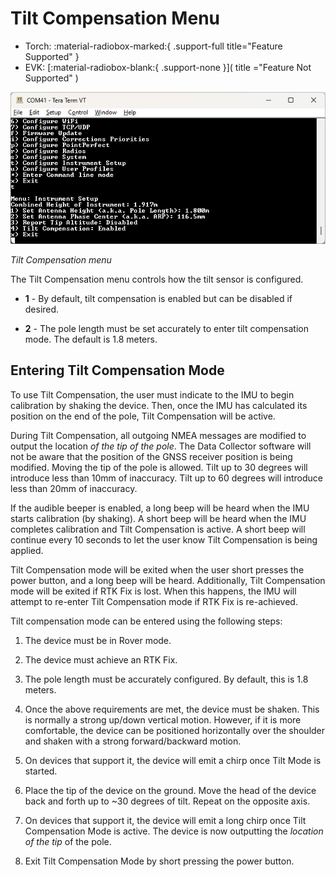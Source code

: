 # Tilt Compensation Menu

<!--
Compatibility Icons
====================================================================================

:material-radiobox-marked:{ .support-full title="Feature Supported" }
:material-radiobox-indeterminate-variant:{ .support-partial title="Feature Partially Supported" }
:material-radiobox-blank:{ .support-none title="Feature Not Supported" }
-->

<div class="grid cards fill" markdown>

- Torch: :material-radiobox-marked:{ .support-full title="Feature Supported" }
- EVK: [:material-radiobox-blank:{ .support-none }]( title ="Feature Not Supported" )

</div>

![Tilt Compensation menu](<img/Terminal/SparkFun RTK Everywhere - Tilt Menu.png>)

*Tilt Compensation menu*

The Tilt Compensation menu controls how the tilt sensor is configured.

* **1** - By default, tilt compensation is enabled but can be disabled if desired.

* **2** - The pole length must be set accurately to enter tilt compensation mode. The default is 1.8 meters.

## Entering Tilt Compensation Mode

To use Tilt Compensation, the user must indicate to the IMU to begin calibration by shaking the device. Then, once the IMU has calculated its position on the end of the pole, Tilt Compensation will be active.

During Tilt Compensation, all outgoing NMEA messages are modified to output the location *of the tip of the pole*. The Data Collector software will not be aware that the position of the GNSS receiver position is being modified. Moving the tip of the pole is allowed. Tilt up to 30 degrees will introduce less than 10mm of inaccuracy. Tilt up to 60 degrees will introduce less than 20mm of inaccuracy. 

If the audible beeper is enabled, a long beep will be heard when the IMU starts calibration (by shaking). A short beep will be heard when the IMU completes calibration and Tilt Compensation is active. A short beep will continue every 10 seconds to let the user know Tilt Compensation is being applied.

Tilt Compensation mode will be exited when the user short presses the power button, and a long beep will be heard. Additionally, Tilt Compensation mode will be exited if RTK Fix is lost. When this happens, the IMU will attempt to re-enter Tilt Compensation mode if RTK Fix is re-achieved.

Tilt compensation mode can be entered using the following steps:

1) The device must be in Rover mode.

2) The device must achieve an RTK Fix.

3) The pole length must be accurately configured. By default, this is 1.8 meters.

4) Once the above requirements are met, the device must be shaken. This is normally a strong up/down vertical motion. However, if it is more comfortable, the device can be positioned horizontally over the shoulder and shaken with a strong forward/backward motion.

5) On devices that support it, the device will emit a chirp once Tilt Mode is started.

6) Place the tip of the device on the ground. Move the head of the device back and forth up to ~30 degrees of tilt. Repeat on the opposite axis.

7) On devices that support it, the device will emit a long chirp once Tilt Compensation Mode is active. The device is now outputting the *location of the tip* of the pole.

8) Exit Tilt Compensation Mode by short pressing the power button.